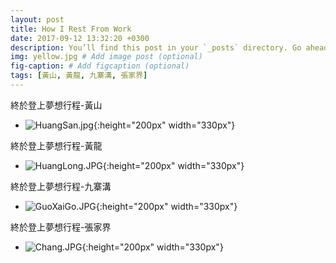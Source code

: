 ```yaml
---
layout: post
title: How I Rest From Work
date: 2017-09-12 13:32:20 +0300
description: You’ll find this post in your `_posts` directory. Go ahead and edit it and re-build the site to see your changes. # Add post description (optional)
img: yellow.jpg # Add image post (optional)
fig-caption: # Add figcaption (optional)
tags: [黃山, 黃龍, 九寨溝, 張家界]
---
```

終於登上夢想行程-黃山
* ![HuangSan.jpg]({{site.baseurl}}/assets/img/HuangSan.jpg){:height="200px" width="330px"}

終於登上夢想行程-黃龍
* ![HuangLong.JPG]({{site.baseurl}}/assets/img/HuangLong.JPG){:height="200px" width="330px"}

終於登上夢想行程-九寨溝
* ![GuoXaiGo.JPG]({{site.baseurl}}/assets/img/GuoXaiGo.JPG){:height="200px" width="330px"}

終於登上夢想行程-張家界
* ![Chang.JPG]({{site.baseurl}}/assets/img/Chang.JPG){:height="200px" width="330px"}












